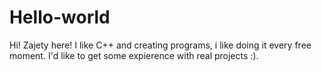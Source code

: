 # Hello-world

Hi! Zajety here! I like C++ and creating programs, i like doing it every free moment.
I'd like to get some expierence with real projects :).
